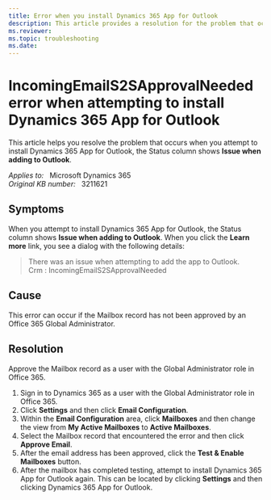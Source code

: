 ```yaml
---
title: Error when you install Dynamics 365 App for Outlook 
description: This article provides a resolution for the problem that occurs when you attempt to install Dynamics 365 App for Outlook, the Status column shows Issue when adding to Outlook.
ms.reviewer: 
ms.topic: troubleshooting
ms.date: 
---
```

# IncomingEmailS2SApprovalNeeded error when attempting to install Dynamics 365 App for Outlook

This article helps you resolve the problem that occurs when you attempt to install Dynamics 365 App for Outlook, the Status column shows **Issue when adding to Outlook**.

_Applies to:_ &nbsp; Microsoft Dynamics 365  
_Original KB number:_ &nbsp; 3211621  

## Symptoms

When you attempt to install Dynamics 365 App for Outlook, the Status column shows **Issue when adding to Outlook**. When you click the **Learn more** link, you see a dialog with the following details:

> There was an issue when attempting to add the app to Outlook.  
Crm : IncomingEmailS2SApprovalNeeded

## Cause

This error can occur if the Mailbox record has not been approved by an Office 365 Global Administrator.

## Resolution

Approve the Mailbox record as a user with the Global Administrator role in Office 365.

1. Sign in to Dynamics 365 as a user with the Global Administrator role in Office 365.
2. Click **Settings** and then click **Email Configuration**.
3. Within the **Email Configuration** area, click **Mailboxes** and then change the view from **My Active Mailboxes** to **Active Mailboxes**.
4. Select the Mailbox record that encountered the error and then click **Approve Email**.
5. After the email address has been approved, click the **Test & Enable Mailboxes** button.
6. After the mailbox has completed testing, attempt to install Dynamics 365 App for Outlook again. This can be located by clicking **Settings** and then clicking Dynamics 365 App for Outlook.
